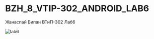 # BZH_8_VTIP-302_ANDROID_LAB6

Жанаспай Бипан ВТиП-302 Лаб6

![lab6](https://user-images.githubusercontent.com/71000401/206294074-f17bff74-cb4d-4486-a603-86b178bcf5fb.PNG)
